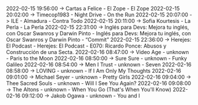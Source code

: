 2022-02-15 19:56:00 -> Cartas a Felice - El Zope - El Zope
2022-02-15 20:02:00 -> Timecop1983 - Night Drive - On the Run
2022-02-15 20:07:00 -> ILE - Almadura - Contra Todo
2022-02-15 20:11:00 -> Sofia Kourtesis - La Perla - La Perla
2022-02-15 22:31:00 -> Inglés para Devs: Mejora tu inglés, con Oscar Swanros y Darwin Pinto - Inglés para Devs: Mejora tu inglés, con Oscar Swanros y Darwin Pinto - “Commit”
2022-02-15 22:36:00 -> Herejes: El Podcast - Herejes: El Podcast - E070: Ricardo Ponce: Abusos y Construcción de una Secta.
2022-02-16 08:47:00 -> Video Age - unknown - Paris to the Moon
2022-02-16 08:50:00 -> Sure Sure - unknown - Funky Galileo
2022-02-16 08:54:00 -> Men I Trust - unknown - Seven
2022-02-16 08:58:00 -> LOVING - unknown - If I Am Only My Thoughts
2022-02-16 09:01:00 -> Michael Seyer - unknown - Pretty Girls
2022-02-16 09:04:00 -> Thee Sacred Souls - unknown - Will I See You Again?
2022-02-16 09:08:00 -> The Altons - unknown - When You Go (That's When You'll Know)
2022-02-16 09:12:00 -> Jakob Ogawa - unknown - You and I

